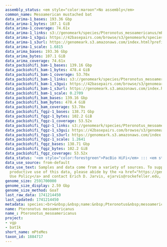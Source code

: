 ```yaml
---
assembly_status: <em style="color:maroon">No assembly</em>
common_name: Mesoamerican mustached bat
data_arima-1_bases: 193.36 Gbp
data_arima-1_bytes: 107.1 GiB
data_arima-1_coverage: 74.61x
data_arima-1_links: s3://genomeark/species/Pteronotus_mesoamericanus/mPteMes1/genomic_data/arima/<br>
data_arima-1_s3gui: https://42basepairs.com/browse/s3/genomeark/species/Pteronotus_mesoamericanus/mPteMes1/genomic_data/arima/
data_arima-1_s3url: https://genomeark.s3.amazonaws.com/index.html?prefix=species/Pteronotus_mesoamericanus/mPteMes1/genomic_data/arima/
data_arima-1_scale: 1.6815
data_arima_bases: 193.36 Gbp
data_arima_bytes: 107.1 GiB
data_arima_coverage: 74.61x
data_pacbiohifi_bam-1_bases: 139.16 Gbp
data_pacbiohifi_bam-1_bytes: 478.4 GiB
data_pacbiohifi_bam-1_coverage: 53.70x
data_pacbiohifi_bam-1_links: s3://genomeark/species/Pteronotus_mesoamericanus/mPteMes1/genomic_data/pacbio_hifi/<br>
data_pacbiohifi_bam-1_s3gui: https://42basepairs.com/browse/s3/genomeark/species/Pteronotus_mesoamericanus/mPteMes1/genomic_data/pacbio_hifi/
data_pacbiohifi_bam-1_s3url: https://genomeark.s3.amazonaws.com/index.html?prefix=species/Pteronotus_mesoamericanus/mPteMes1/genomic_data/pacbio_hifi/
data_pacbiohifi_bam-1_scale: 0.2709
data_pacbiohifi_bam_bases: 139.16 Gbp
data_pacbiohifi_bam_bytes: 478.4 GiB
data_pacbiohifi_bam_coverage: 53.70x
data_pacbiohifi_fqgz-1_bases: 138.71 Gbp
data_pacbiohifi_fqgz-1_bytes: 102.2 GiB
data_pacbiohifi_fqgz-1_coverage: 53.52x
data_pacbiohifi_fqgz-1_links: s3://genomeark/species/Pteronotus_mesoamericanus/mPteMes1/genomic_data/pacbio_hifi/<br>
data_pacbiohifi_fqgz-1_s3gui: https://42basepairs.com/browse/s3/genomeark/species/Pteronotus_mesoamericanus/mPteMes1/genomic_data/pacbio_hifi/
data_pacbiohifi_fqgz-1_s3url: https://genomeark.s3.amazonaws.com/index.html?prefix=species/Pteronotus_mesoamericanus/mPteMes1/genomic_data/pacbio_hifi/
data_pacbiohifi_fqgz-1_scale: 1.2641
data_pacbiohifi_fqgz_bases: 138.71 Gbp
data_pacbiohifi_fqgz_bytes: 102.2 GiB
data_pacbiohifi_fqgz_coverage: 53.52x
data_status: '<em style="color:forestgreen">PacBio HiFi</em> ::: <em style="color:forestgreen">Arima</em>'
data_use_source: from-default
data_use_text: Samples and data come from a variety of sources. To support fair and
  productive use of this data, please abide by the <a href="https://genome10k.soe.ucsc.edu/data-use-policies/">Data
  Use Policy</a> and contact Erich D. Jarvis, ejarvis@rockefeller.edu, with any questions.
genome_size: 2591700000
genome_size_display: 2.59 Gbp
genome_size_method: GoaT
last_raw_data: 1741214450
last_updated: 1741214450
metadata: species:<br>&nbsp;&nbsp;name:&nbsp;Pteronotus&nbsp;mesoamericanus<br>&nbsp;&nbsp;short_name:&nbsp;mPteMes<br>&nbsp;&nbsp;taxon_id:&nbsp;1884717<br>&nbsp;&nbsp;common_name:&nbsp;Mesoamerican&nbsp;mustached&nbsp;bat<br>&nbsp;&nbsp;order:<br>&nbsp;&nbsp;&nbsp;&nbsp;name:&nbsp;Chiroptera<br>&nbsp;&nbsp;family:<br>&nbsp;&nbsp;&nbsp;&nbsp;name:&nbsp;Mormoopidae<br>&nbsp;&nbsp;individuals:<br>&nbsp;&nbsp;-&nbsp;''<br>&nbsp;&nbsp;genome_size:&nbsp;2591700000<br>&nbsp;&nbsp;genome_size_method:&nbsp;GoaT<br>&nbsp;&nbsp;project:&nbsp;[&nbsp;vgp&nbsp;,&nbsp;bat1k&nbsp;]
name: Pteronotus mesoamericanus
name_: Pteronotus_mesoamericanus
project:
- vgp
- bat1k
short_name: mPteMes
taxon_id: 1884717
---
```


